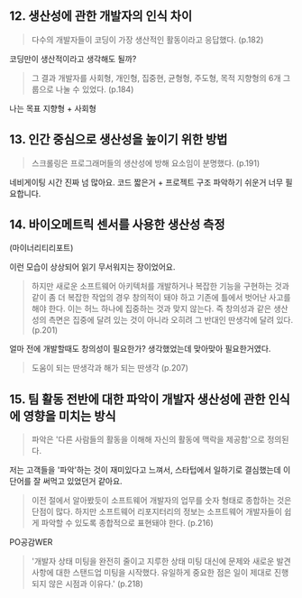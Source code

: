 ## 12. 생산성에 관한 개발자의 인식 차이

> 다수의 개발자들이 코딩이 가장 생산적인 활동이라고 응답했다. (p.182)

코딩만이 생산적이라고 생각해도 될까?

> 그 결과 개발자를 사회형, 개인형, 집중현, 균형형, 주도형, 목적 지향형의 6개 그룹으로 나눌 수 있었다. (p.184)

나는 목표 지향형 + 사회형

## 13. 인간 중심으로 생산성을 높이기 위한 방법

> 스크롤링은 프로그래머들의 생산성에 방해 요소임이 분명했다. (p.191)

네비게이팅 시간 진짜 넘 많아요. 코드 짧은거 + 프로젝트 구조 파악하기 쉬운거 너무 필요합니다.

## 14. 바이오메트릭 센서를 사용한 생산성 측정

(마이너리티리포트)

이런 모습이 상상되어 읽기 무서워지는 장이었어요.

> 하지만 새로운 소프트웨어 아키텍처를 개발하거나 복잡한 기능을 구현하는 것과 같이 좀 더 복잡한 작업의 경우 창의적이 돼야 하고 기존에 틀에서 벗어난 사고를 해야 한다. 이는 허느 하나에 집중하는 것과 맞지 않는다. 즉 창의성과 같은 생산성의 측면은 집중에 달려 있는 것이 아니라 오히려 그 반대인 딴생각에 달려 있다. (p.201)

얼마 전에 개발할때도 창의성이 필요한가? 생각했었는데 맞아맞아 필요한거였다.

> 도움이 되는 딴생각과 해가 되는 딴생각 (p.207)

## 15. 팀 활동 전반에 대한 파악이 개발자 생산성에 관한 인식에 영향을 미치는 방식

> 파악은 '다른 사람들의 활동을 이해해 자신의 활동에 맥락을 제공함'으로 정의된다.

저는 고객들을 '파악'하는 것이 재미있다고 느껴서, 스타텁에서 일하기로 결심했는데 이 단어를 잘 써먹고 있었던거 같아요.

> 이전 절에서 알아봤듯이 소프트웨어 개발자의 업무를 숫자 형태로 종합하는 것은 단점이 많다. 하지만 소프트웨어 리포지터리의 정보는 소프트웨어 개발자들이 쉽게 파악할 수 있도록 종합적으로 표현돼야 한다. (p.216)

PO공감WER

> '개발자 상태 미팅을 완전히 줄이고 지루한 상태 미팅 대신에 문제와 새로운 발견 사항에 대한 스탠드업 미팅을 시작했다. 유일하게 중요한 점은 일이 제대로 진행되지 않은 시점과 이유다.' (p.218)
